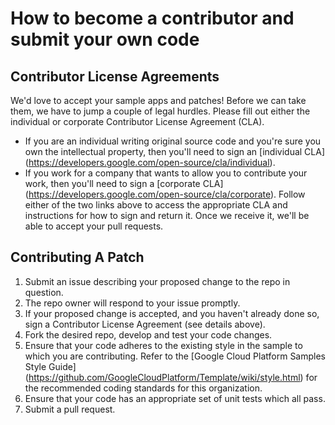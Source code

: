 # How to become a contributor and submit your own code

## Contributor License Agreements

We'd love to accept your sample apps and patches! Before we can take them, we
have to jump a couple of legal hurdles.
Please fill out either the individual or corporate Contributor License Agreement
(CLA).

- If you are an individual writing original source code and you're sure you
  own the intellectual property, then you'll need to sign an [individual CLA]
  (https://developers.google.com/open-source/cla/individual).
- If you work for a company that wants to allow you to contribute your work,
  then you'll need to sign a [corporate CLA]
  (https://developers.google.com/open-source/cla/corporate).
  Follow either of the two links above to access the appropriate CLA and
  instructions for how to sign and return it. Once we receive it, we'll be able to
  accept your pull requests.

## Contributing A Patch

1. Submit an issue describing your proposed change to the repo in question.
1. The repo owner will respond to your issue promptly.
1. If your proposed change is accepted, and you haven't already done so, sign a
   Contributor License Agreement (see details above).
1. Fork the desired repo, develop and test your code changes.
1. Ensure that your code adheres to the existing style in the sample to which
   you are contributing. Refer to the
   [Google Cloud Platform Samples Style Guide]
   (https://github.com/GoogleCloudPlatform/Template/wiki/style.html) for the
   recommended coding standards for this organization.
1. Ensure that your code has an appropriate set of unit tests which all pass.
1. Submit a pull request.

